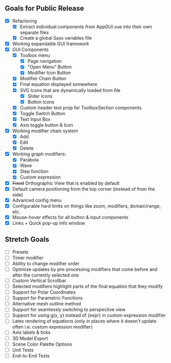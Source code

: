 ## Goals for Public Release
- [x] Refactoring
    - [x] Extract individual components from AppGUI.vue into their own separate files
    - [x] Create a global Sass variables file

- [x] Working expandable GUI framework
- [x] GUI Components
    - [x] Toolbox menu
        - [x] Page navigation
        - [x] "Open Menu" Button 
        - [x] Modifier Icon Button
    - [x] Modifier Chain Button
    - [x] Final equation displayed somewhere
    - [x] SVG Icons that are dynamically loaded from file
        - [x] Slider Icons
        - [x] Button Icons
    - [x] Custom header text prop for ToolboxSection components
    - [x] Toggle Switch Button
    - [x] Text Input Box
    - [x] Axis toggle button & Icon
- [x] Working modifier chain system
    - [x] Add
    - [x] Edit
    - [x] Delete
- [x] Working graph modifiers:
    - [x] Parabola
    - [x] Wave
    - [x] Step function
    - [x] Custom expression
- [x] ~~Fixed~~ Orthographic View that is enabled by default
- [x] Default camera positioning from the top corner (instead of from the side)
- [x] Advanced config menu
- [x] Configurable hard limits on things like zoom, modifiers, domain/range, etc.
- [x] Mouse-hover effects for all button & input components
- [x] Links + Quick pop-up info window

## Stretch Goals
- [ ] Presets
- [ ] Timer modifier
- [ ] Ability to change modifier order
- [ ] Optimize updates by pre-processing modifiers that come before and after the currently selected one
- [ ] Custom Vertical Scrollbar
- [ ] Selected modifiers highlight parts of the final equation that they modify 
- [ ] Support for Polar Coordinates
- [ ] Support for Parametric Functions
- [ ] Alternative mesh outline method
- [ ] Support for seamlessly switching to perspective view
- [ ] Support for using g(x, y) instead of {expr} in custom expression modifier
- [ ] Latex rendering of equations (only in places where it doesn't update often i.e. custom expression modifier)
- [ ] Axis labels & ticks
- [ ] 3D Model Export
- [ ] Scene Color Palette Options
- [ ] Unit Tests
- [ ] End-to-End Tests
